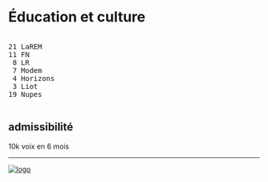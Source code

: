 Éducation et culture
====================


<pre class="composition">

21 LaREM
11 FN
 8 LR
 7 Modem
 4 Horizons
 3 Liot
19 Nupes

</pre>


admissibilité
-------------

10k voix en 6 mois


<hr class="separator">

[![logo][logo]][officiel]



[logo]: https://www.assemblee-nationale.fr/assets/images/logo_an_square.png
[officiel]: https://www.assemblee-nationale.fr/dyn/16/organes/commissions-permanentes/affaires-culturelles/composition
